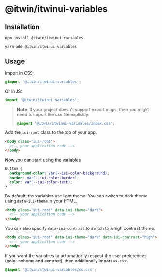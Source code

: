 # @itwin/itwinui-variables

## Installation

```console
npm install @itwin/itwinui-variables
```

```console
yarn add @itwin/itwinui-variables
```

## Usage

Import in CSS:

```css
@import '@itwin/itwinui-variables';
```

Or in JS:

```js
import '@itwin/itwinui-variables';
```

> **Note**: If your project doesn't support export maps, then you might need to import the css file explicitly:
>
> ```css
> @import '@itwin/itwinui-variables/index.css';
> ```

Add the `iui-root` class to the top of your app.
```html
<body class="iui-root">
  <!-- your application code -->
</body>
```

Now you can start using the variables:

```css
button {
  background-color: var(--iui-color-background);
  border: var(--iui-color-border);
  color: var(--iui-color-text);
}
```

By default, the variables use light theme. You can switch to dark theme using `data-iui-theme` in your HTML.

```html
<body class="iui-root" data-iui-theme="dark">
  <!-- your application code -->
</body>
```

You can also specify `data-iui-contrast` to switch to a high contrast theme.

```html
<body class="iui-root" data-iui-theme="dark" data-iui-contrast="high">
  <!-- your application code -->
</body>
```

If you want the variables to automatically respect the user preferences (color-scheme and contrast), then additionally import `os.css`:

```css
@import '@itwin/itwinui-variables/os.css';
```
